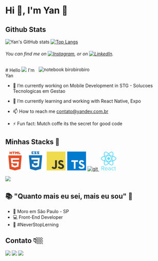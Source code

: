 # Hi 👋, I'm Yan 🚀




## Github Stats
![Yan's GitHub stats](https://github-readme-stats.vercel.app/api?username=yansena&show_icons=true&theme=radical)
[![Top Langs](https://github-readme-stats.vercel.app/api/top-langs/?username=yansena&layout=compact&theme=radical)](https://github.com/yansena/github-readme-stats)

###### You can find me on [![Instagram][1.2]][1], or on [![LinkedIn][3.2]][3].

<!-- Icons -->

[1.2]: Twitter
[3.2]: Linkedin

<!-- Links to your social media accounts -->

[1]: https://instagram.com/yansena_
[3]: https://www.linkedin.com/in/yanderson-sena-b416b2140/

<img src="https://blog.crowdbotics.com/content/images/2020/04/react-native-featured-image2-5.png"  min-width="400px" max-width="400px" width="400px" align="right" alt="notebook birobirobiro">
# Hello <img width="30px" src="https://raw.githubusercontent.com/kaueMarques/kaueMarques/master/hi.gif"> I'm Yan

- 🔭 I’m currently working on Mobile Development in STG - Solucoes Tecnologicas em Gestao 

- 🌱 I’m currently learning and working with React Native, Expo

- 📫 How to reach me contato@yandev.com.br

- ⚡ Fun fact: Mutch coffe its the secret for good code

## Minhas Stacks 🔨

<p align="left">
<img src="https://raw.githubusercontent.com/devicons/devicon/master/icons/html5/html5-plain-wordmark.svg" alt="html5" padding="10px"  width="60" height="60"/>
<img src="https://raw.githubusercontent.com/devicons/devicon/master/icons/css3/css3-plain-wordmark.svg" alt="css3" padding="10px"  width="60" height="60"/>
<img src="https://raw.githubusercontent.com/devicons/devicon/master/icons/javascript/javascript-original.svg" padding="10px" alt="javascript" width="60" height="60"/>
<img src="https://raw.githubusercontent.com/devicons/devicon/master/icons/typescript/typescript-plain.svg" alt="react" padding="10px" width="60" height="60"/>
<a href="https://git-scm.com/" target="_blank"> <img src="https://www.vectorlogo.zone/logos/git-scm/git-scm-icon.svg" alt="git" width="60" height="60"/> </a>
<img src="https://raw.githubusercontent.com/devicons/devicon/master/icons/react/react-original-wordmark.svg" alt="react" padding="10px" width="60" height="60"/>
</p>
<img height="180em" src="https://github-readme-stats-eight-theta.vercel.app/api/top-langs/?username=Nikolas-as&layout=compact&langs_count=8&theme=tokyonight"/>

## 📚 "Quanto mais eu sei, mais eu sou" 🧠

- 📍 Moro em São Paulo - SP
- 💻 Front-End Developer
- 🚀 #NeverStopLerning


## Contato 👇🏼

<div>
<a href="https://www.linkedin.com/in/nikolas-santana-0a00091a7/" target="_blank"><img src="https://img.shields.io/badge/-LinkedIn-%230077B5?style=for-the-badge&logo=linkedin&logoColor=white" target="_blank"></a>  
  <a href="https://www.instagram.com/nikolas.dev/" target="_blank"><img src="https://img.shields.io/badge/-Instagram-%23E4405F?style=for-the-badge&logo=instagram&logoColor=white" target="_blank"></a>
<a href = "mailto:nikolasdssantana@gmail.com"><img src="https://img.shields.io/badge/-Gmail-%23333?style=for-the-badge&logo=gmail&logoColor=white" target="_blank"></a>
</div>
